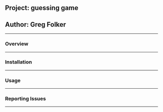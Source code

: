 ## Project: guessing game
## Author: Greg Folker


-----------------
### Overview

<Brief Project Description>

-----------------
### Installation
-----------------

<Installation Instructions>

### Usage
-----------------

<Brief Usage Overview>

### Reporting Issues
-----------------

<Instructions on how to submit bug reports>


